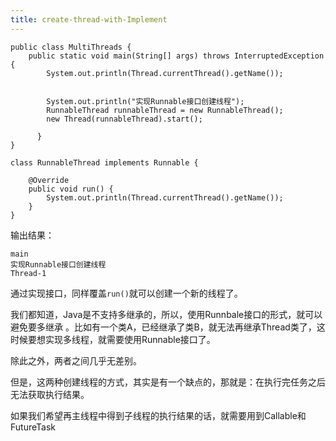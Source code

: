 ```yaml
---
title: create-thread-with-Implement
---
```


    public class MultiThreads {
        public static void main(String[] args) throws InterruptedException {
            System.out.println(Thread.currentThread().getName());
    
    
            System.out.println("实现Runnable接口创建线程");
            RunnableThread runnableThread = new RunnableThread();
            new Thread(runnableThread).start();
    
          }
    }
    
    class RunnableThread implements Runnable {
    
        @Override
        public void run() {
            System.out.println(Thread.currentThread().getName());
        }
    }
    

输出结果：

    main
    实现Runnable接口创建线程
    Thread-1
    

通过实现接口，同样覆盖`run()`就可以创建一个新的线程了。

我们都知道，Java是不支持多继承的，所以，使用Runnbale接口的形式，就可以避免要多继承 。比如有一个类A，已经继承了类B，就无法再继承Thread类了，这时候要想实现多线程，就需要使用Runnable接口了。

除此之外，两者之间几乎无差别。

但是，这两种创建线程的方式，其实是有一个缺点的，那就是：在执行完任务之后无法获取执行结果。

如果我们希望再主线程中得到子线程的执行结果的话，就需要用到Callable和FutureTask
